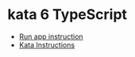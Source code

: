 kata 6 TypeScript
===

* [Run app instruction](../README.md#instructions-for-any-kata)
* [Kata Instructions](../kata-ts-6.md)